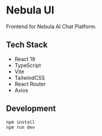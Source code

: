 # Nebula UI

Frontend for Nebula AI Chat Platform.

## Tech Stack

- React 19
- TypeScript
- Vite
- TailwindCSS
- React Router
- Axios

## Development
```bash
npm install
npm run dev
